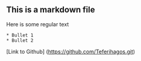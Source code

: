 ## This is a markdown file

Here is some regular text

	* Bullet 1
	* Bullet 2
[Link to Github] (https://github.com/Teferihagos.git)